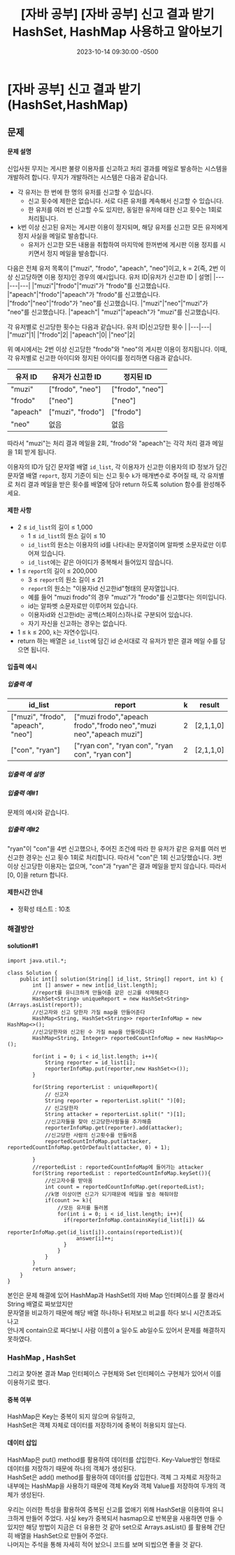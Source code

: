 ﻿---
layout: post
title:  "[자바 공부] [자바 공부] 신고 결과 받기 HashSet, HashMap 사용하고 알아보기"
date:   2023-10-14 09:30:00 -0500
tags: algorithm java
---


# [자바 공부] 신고 결과 받기(HashSet,HashMap)

## 문제

#### 문제 설명

신입사원 무지는 게시판 불량 이용자를 신고하고 처리 결과를 메일로 발송하는 시스템을 개발하려 합니다. 무지가 개발하려는 시스템은 다음과 같습니다.

-   각 유저는 한 번에 한 명의 유저를 신고할 수 있습니다.
    -   신고 횟수에 제한은 없습니다. 서로 다른 유저를 계속해서 신고할 수 있습니다.
    -   한 유저를 여러 번 신고할 수도 있지만, 동일한 유저에 대한 신고 횟수는 1회로 처리됩니다.
-   k번 이상 신고된 유저는 게시판 이용이 정지되며, 해당 유저를 신고한 모든 유저에게 정지 사실을 메일로 발송합니다.
    -   유저가 신고한 모든 내용을 취합하여 마지막에 한꺼번에 게시판 이용 정지를 시키면서 정지 메일을 발송합니다.

다음은 전체 유저 목록이 ["muzi", "frodo", "apeach", "neo"]이고, k = 2(즉, 2번 이상 신고당하면 이용 정지)인 경우의 예시입니다.
유저 ID|유저가 신고한 ID | 설명|
|---|---|---|
|"muzi"|"frodo"|"muzi"가 "frodo"를 신고했습니다.
|"apeach"|"frodo"|"apeach"가 "frodo"를 신고했습니다.
|"frodo"|"neo"|"frodo"가 "neo"를 신고했습니다.
|"muzi"|"neo"|"muzi"가 "neo"를 신고했습니다.
|"apeach"| "muzi"|"apeach"가 "muzi"를 신고했습니다.

각 유저별로 신고당한 횟수는 다음과 같습니다.
유저 ID|신고당한 횟수 | 
|---|---|
|"muzi"|1|
|"frodo"|2|
|"apeach"|0|
|"neo"|2|

위 예시에서는 2번 이상 신고당한 "frodo"와 "neo"의 게시판 이용이 정지됩니다. 이때, 각 유저별로 신고한 아이디와 정지된 아이디를 정리하면 다음과 같습니다.

유저 ID|유저가 신고한 ID | 정지된 ID|
|---|---|---|
|"muzi"|["frodo", "neo"]|["frodo", "neo"]
|"frodo"|["neo"]|["neo"]
|"apeach"|["muzi", "frodo"]|["frodo"]
|"neo"|없음|없음
따라서 "muzi"는 처리 결과 메일을 2회, "frodo"와 "apeach"는 각각 처리 결과 메일을 1회 받게 됩니다.

이용자의 ID가 담긴 문자열 배열  `id_list`, 각 이용자가 신고한 이용자의 ID 정보가 담긴 문자열 배열  `report`, 정지 기준이 되는 신고 횟수  `k`가 매개변수로 주어질 때, 각 유저별로 처리 결과 메일을 받은 횟수를 배열에 담아 return 하도록 solution 함수를 완성해주세요.

#### 제한 사항

-   2 ≤  `id_list`의 길이 ≤ 1,000
    -   1 ≤  `id_list`의 원소 길이 ≤ 10
    -   `id_list`의 원소는 이용자의 id를 나타내는 문자열이며 알파벳 소문자로만 이루어져 있습니다.
    -   `id_list`에는 같은 아이디가 중복해서 들어있지 않습니다.
-   1 ≤  `report`의 길이 ≤ 200,000
    -   3 ≤  `report`의 원소 길이 ≤ 21
    -   `report`의 원소는 "이용자id 신고한id"형태의 문자열입니다.
    -   예를 들어 "muzi frodo"의 경우 "muzi"가 "frodo"를 신고했다는 의미입니다.
    -   id는 알파벳 소문자로만 이루어져 있습니다.
    -   이용자id와 신고한id는 공백(스페이스)하나로 구분되어 있습니다.
    -   자기 자신을 신고하는 경우는 없습니다.
-   1 ≤  `k`  ≤ 200,  `k`는 자연수입니다.
-   return 하는 배열은  `id_list`에 담긴 id 순서대로 각 유저가 받은 결과 메일 수를 담으면 됩니다.

#### 입출력 예시
##### 입출력 예

|id_list|report| k| result|
|---|---|---|---|
|["muzi", "frodo", "apeach", "neo"]|["muzi frodo","apeach frodo","frodo neo","muzi neo","apeach muzi"]|2|[2,1,1,0]|
|["con", "ryan"]|["ryan con", "ryan con", "ryan con", "ryan con"]|2|[2,1,1,0]|

##### 입출력 예 설명
##### 입출력 예#1
문제의 예시와 같습니다.
##### 입출력 예#2
"ryan"이 "con"을 4번 신고했으나, 주어진 조건에 따라 한 유저가 같은 유저를 여러 번 신고한 경우는 신고 횟수 1회로 처리합니다. 따라서 "con"은 1회 신고당했습니다. 3번 이상 신고당한 이용자는 없으며, "con"과 "ryan"은 결과 메일을 받지 않습니다. 따라서 [0, 0]을 return 합니다.

#### 제한시간 안내
-   정확성 테스트 : 10초

### 해결방안
#### solution#1
```
import java.util.*;

class Solution {
    public int[] solution(String[] id_list, String[] report, int k) {
        int [] answer = new int[id_list.length];
        //report를 유니크하게 만들어줌 같은 신고를 삭제해준다
        HashSet<String> uniqueReport = new HashSet<String>(Arrays.asList(report));
        //신고자와 신고 당한자 가질 map을 만들어준다
        HashMap<String, HashSet<String>> reporterInfoMap = new HashMap<>();
        //신고당한자와 신고된 수 가질 map을 만들어줍니다
        HashMap<String, Integer> reportedCountInfoMap = new HashMap<>();
        
        for(int i = 0; i < id_list.length; i++){
            String reporter = id_list[i];
            reporterInfoMap.put(reporter,new HashSet<>());
        }
        
        for(String reporterList : uniqueReport){
            // 신고자
            String reporter = reporterList.split(" ")[0];
            // 신고당한자
            String attacker = reporterList.split(" ")[1];
            //신고자들을 찾아 신고당한사람들을 추가해줌
            reporterInfoMap.get(reporter).add(attacker);
            //신고당한 사람의 신고횟수를 만들어줌
            reportedCountInfoMap.put(attacker, reportedCountInfoMap.getOrDefault(attacker, 0) + 1);

        }
        //reportedList : reportedCountInfoMap에 들어가는 attacker
        for(String reportedList : reportedCountInfoMap.keySet()){
            //신고자수를 받아옴
            int count = reportedCountInfoMap.get(reportedList); 
            //k명 이상이면 신고가 되기때문에 메일을 발송 해줘야함
            if(count >= k){
                //모든 유저를 둘러봄
                for(int i = 0; i < id_list.length; i++){
                  if(reporterInfoMap.containsKey(id_list[i]) && 
                     reporterInfoMap.get(id_list[i]).contains(reportedList)){
                      answer[i]++;
                  }   
                }
            }
        }
        return answer;     
    }
}
```

본인은 문제 해결에 있어 HashMap과 HashSet의 자바 Map 인터페이스를 잘 몰라서 String 배열로 짜보았지만<br> 문자열을 비교하기 때문에 해당 배열 하나하나 뒤져보고 비교를 하다 보니 시간초과도 나고 <bR>안나게 contain으로 짜다보니 사람 이름이 a 일수도 ab일수도 있어서 문제를 해결하지 못하였다.

### HashMap , HashSet
그리고 찾아본 결과 Map 인터페이스 구현체와 Set 인터페이스 구현체가 있어서 이를 이용하기로 했다. <bR>

#### 중복 여부
HashMap은 Key는 중복이 되지 않으며 유일하고,<br> HashSet은 객체 자체로 데이터를 저장하기에 중복이 허용되지 않는다.

#### 데이터 삽입
HashMap은 put() method를 활용하여 데이터를 삽입한다. Key-Value쌍인 형태로 데이터를 저장하기 때문에 하나의 객체가 생성된다. <bR>
HashSet은 add() method를 활용하여 데이터를 삽입한다. 객체 그 자체로 저장하고 내부에는 HashMap을 사용하기 때문에 객체 Key와 객체 Value를 저장하여 두개의 객체가 생성된다.

우리는 이러한 특성을 활용하여 중복된 신고를 없애기 위해 HashSet을 이용하여 유니크하게 만들어 주었다. 사실 key가 중복되서 hasmap으로 반복문을 사용하면 만들 수 있지만 해당 방법이 지금은 더 유용한 것 같아 set으로 Arrays.asList() 를 활용해 간단히 배열을 HashSet으로 만들어 주었다.<br>
나머지는 주석을 통해 자세히 적어 놨으니 코드를 보며 되씹으면 좋을 것 같다.
